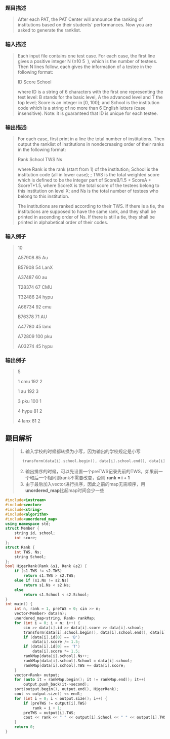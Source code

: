 ### 题目描述

> After each PAT, the PAT Center will announce the ranking of institutions based on their students' performances. Now you are asked to generate the ranklist.

### 输入描述

> Each input file contains one test case. For each case, the first line gives a positive integer N (≤10 5
​​ ), which is the number of testees. Then N lines follow, each gives the information of a testee in the following format:
>
>ID Score School
>
>where ID is a string of 6 characters with the first one representing the test level: B stands for the basic level, A the advanced level and T the top level; Score is an integer in [0, 100]; and School is the institution code which is a string of no more than 6 English letters (case insensitive). Note: it is guaranteed that ID is unique for each testee.

### 输出描述:
> For each case, first print in a line the total number of institutions. Then output the ranklist of institutions in nondecreasing order of their ranks in the following format:
>
>Rank School TWS Ns
>
>where Rank is the rank (start from 1) of the institution; School is the institution code (all in lower case); ; TWS is the total weighted score which is defined to be the integer part of ScoreB/1.5 + ScoreA + ScoreT*1.5, where ScoreX is the total score of the testees belong to this institution on level X; and Ns is the total number of testees who belong to this institution.
>
>The institutions are ranked according to their TWS. If there is a tie, the institutions are supposed to have the same rank, and they shall be printed in ascending order of Ns. If there is still a tie, they shall be printed in alphabetical order of their codes.

### 输入例子
> 10
>
>A57908 85 Au
>
>B57908 54 LanX
>
>A37487 60 au
>
>T28374 67 CMU
>
>T32486 24 hypu
>
>A66734 92 cmu
>
>B76378 71 AU
>
>A47780 45 lanx
>
>A72809 100 pku
>
>A03274 45 hypu

### 输出例子
> 5
>
>1 cmu 192 2
>
>1 au 192 3
>
>3 pku 100 1
>
>4 hypu 81 2
>
>4 lanx 81 2



## 题目解析
>1. 输入学校的时候都转换为小写，因为输出的学校规定是小写
>```C++
>	transform(data[i].school.begin(), data[i].school.end(), data[i].school.begin(), ::tolower);
>```
>2. 输出排序的时候，可以先设置一个preTWS记录先前的TWS，如果前一个和后一个相同则rank不需要改变，否则 **rank = i + 1**
>3. 由于最后加入vector进行排序，因此之前的map无需顺序，用**unordered_map**比起map时间会少一些

```C++
#include<iostream>
#include<vector>
#include<string>
#include<algorithm>
#include<unordered_map>
using namespace std;
struct Member {
	string id, school;
	int score;
};
struct Rank {
	int TWS, Ns;
	string School;
};
bool HigerRank(Rank &s1, Rank &s2) {
	if (s1.TWS != s2.TWS)
		return s1.TWS > s2.TWS;
	else if (s1.Ns != s2.Ns)
		return s1.Ns < s2.Ns;
	else
		return s1.School < s2.School;
}
int main() {
	int n, rank = 1, preTWS = 0; cin >> n;
	vector<Member> data(n);
	unordered_map<string, Rank> rankMap;
	for (int i = 0; i < n; i++) {
		cin >> data[i].id >> data[i].score >> data[i].school;
		transform(data[i].school.begin(), data[i].school.end(), data[i].school.begin(), ::tolower);
		if (data[i].id[0] == 'B')
			data[i].score /= 1.5;
		if (data[i].id[0] == 'T')
			data[i].score *= 1.5;
		rankMap[data[i].school].Ns++;
		rankMap[data[i].school].School = data[i].school;
		rankMap[data[i].school].TWS += data[i].score;
	}
	vector<Rank> output;
	for (auto it = rankMap.begin(); it != rankMap.end(); it++)
		output.push_back(it->second);
	sort(output.begin(), output.end(), HigerRank);
	cout << output.size() << endl;
	for (int i = 0; i < output.size(); i++) {
		if (preTWS != output[i].TWS)
			rank = i + 1;
		preTWS = output[i].TWS;
		cout << rank << " " << output[i].School << " " << output[i].TWS << " " << output[i].Ns << endl;
	}
	return 0;
}
```